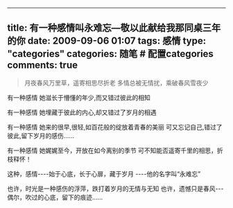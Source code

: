 
---
title: 有一种感情叫永难忘—敬以此献给我那同桌三年的你
date:  2009-09-06 01:07
tags: 感情
type: "categories"
categories: 随笔 # 配置categories
comments: true
---

> 月夜春风万里草，遥寄相思尽折老
多情总被无情扰，乘破春风雪夜少


有一种感情
她滋长于懵懂的年少,而又错过彼此的相知

有一种感情
她埋藏于彼此的内心,却又错过了岁月的相遇

有一种感情
她来的很早,很轻,如百花般的绽放着青春的美丽
可又忘记自己,错过了彼此,留下岁月的感伤……

有一种感情
她娓娓至今，开放在如今离别的季节
可不知能否遥寄千里的相思，折枝释怀！



这种，感情----始于心底，长于心扉，藏于岁月
----他的名字叫“永难忘”

也许，时光是一种感伤的浮萍，跌打着岁月的无情与无知
也许，遗憾只是春风---偶尔，吹过的心底，留下的痕迹……

